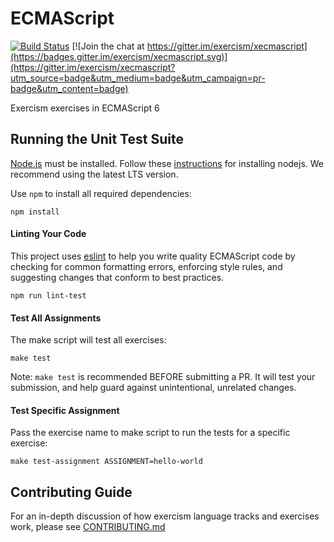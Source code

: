 # ECMAScript
[![Build Status](https://travis-ci.org/exercism/ecmascript.svg?branch=master)](https://travis-ci.org/exercism/ecmascript)
[![Join the chat at https://gitter.im/exercism/xecmascript](https://badges.gitter.im/exercism/xecmascript.svg)](https://gitter.im/exercism/xecmascript?utm_source=badge&utm_medium=badge&utm_campaign=pr-badge&utm_content=badge)

Exercism exercises in ECMAScript 6



## Running the Unit Test Suite

[Node.js](https://nodejs.org) must be installed. Follow these [instructions](http://exercism.io/languages/ecmascript/installation) for installing nodejs.
We recommend using the latest LTS version.

Use `npm` to install all required dependencies:

    npm install

#### Linting Your Code
This project uses [eslint](https://github.com/eslint/eslint) to help you write quality
ECMAScript code by checking for common formatting errors, enforcing style rules,
and suggesting changes that conform to best practices.

    npm run lint-test

#### Test All Assignments
The make script will test all exercises:

    make test
    
Note: `make test` is recommended BEFORE submitting a PR.  It will test your submission, and help guard against unintentional, unrelated changes.
#### Test Specific Assignment
Pass the exercise name to make script to run the tests for a specific exercise:

    make test-assignment ASSIGNMENT=hello-world
    
## Contributing Guide
For an in-depth discussion of how exercism language tracks and exercises work, please see [CONTRIBUTING.md](https://github.com/exercism/ecmascript/blob/master/CONTRIBUTING.md)

